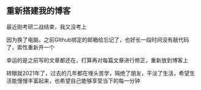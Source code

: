 ## 重新搭建我的博客

最近刚考研二战结束，我又没考上

因为换了电脑，之前GIthub绑定的邮箱给忘记了，也好长一段时间没有敲代码了，索性重新开一个

幸运的是之前写的文章都还在，打算再对每篇文章进行修正，重新放到博客上

转眼就2021年了，过去的几年都在埋头苦学，隔绝了朋友，平淡了生活，希望生活能慢慢丰富起来，也希望自己能够享受当下的每一分钟

